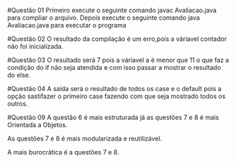#Questão 01
Primeiro execute o seguinte comando javac Avaliacao.java para compliar o arquivo.
Depois execute o seguinte comando java Avaliacao.java para executar o programa

#Questão 02
O resultado da compilação é um erro,pois a váriavel contador não foi inicializada.

#Questão 03
O resultado será 7 pois a váriavel a é menor que 11 o que faz a condição do if não seja atendida e com isso passar a mostrar o resultado do else.

#Questão 04
A saída será o resultado de todos os case e o default pois a opção sastifazer o primeiro case
fazendo com que seja mostrado todos os outros.

#Questão 09
A questão 6 é mais estruturada já as questões 7 e 8 é mais Orientada a
Objetos.

As questões 7 e 8 é mais modularizada e reutilizável.

A mais burocrática é a questões 7 e 8.
